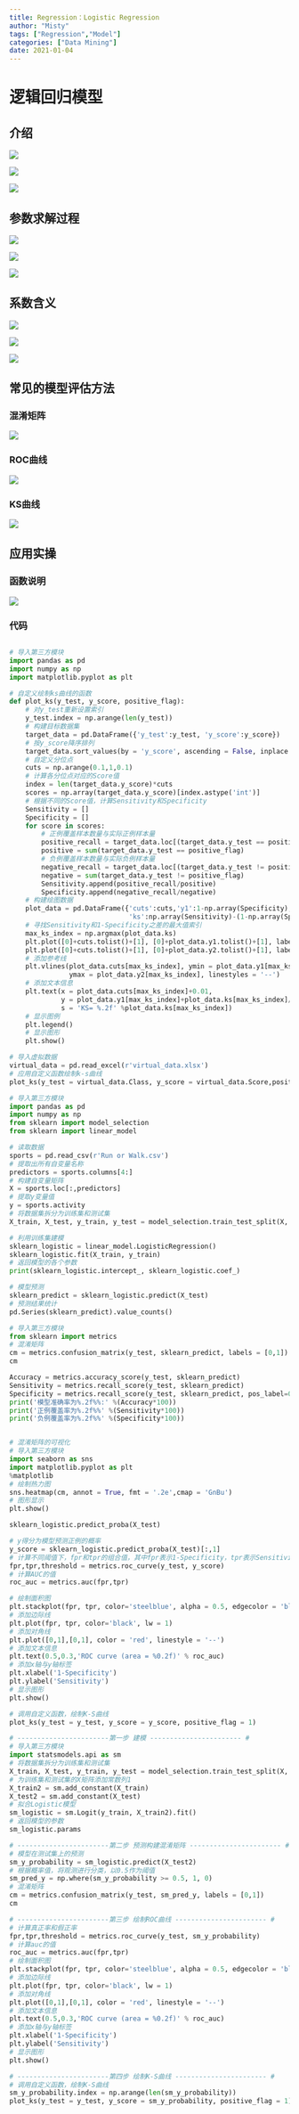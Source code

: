 ```yaml
---
title: Regression：Logistic Regression
author: "Misty"
tags: ["Regression","Model"]
categories: ["Data Mining"]
date: 2021-01-04
---
```


# 逻辑回归模型

## 介绍
![](https://raw.githubusercontent.com/M1styDay/image_hosting/master/hugo_images/20210416154938.png)

![](https://raw.githubusercontent.com/M1styDay/image_hosting/master/hugo_images/20210416154959.png)

![](https://raw.githubusercontent.com/M1styDay/image_hosting/master/hugo_images/20210416155114.png)

## 参数求解过程

![](https://raw.githubusercontent.com/M1styDay/image_hosting/master/hugo_images/20210416155420.png)

![](https://raw.githubusercontent.com/M1styDay/image_hosting/master/hugo_images/20210416155435.png)

![](https://raw.githubusercontent.com/M1styDay/image_hosting/master/hugo_images/20210416155448.png)

## 系数含义

![](https://raw.githubusercontent.com/M1styDay/image_hosting/master/hugo_images/20210416155600.png)

![](https://raw.githubusercontent.com/M1styDay/image_hosting/master/hugo_images/20210416155610.png)

![](https://raw.githubusercontent.com/M1styDay/image_hosting/master/hugo_images/20210416155621.png)

## 常见的模型评估方法

### 混淆矩阵

![](https://raw.githubusercontent.com/M1styDay/image_hosting/master/hugo_images/20210416155854.png)

### ROC曲线

![](https://raw.githubusercontent.com/M1styDay/image_hosting/master/hugo_images/20210416155948.png)

### KS曲线

![](https://raw.githubusercontent.com/M1styDay/image_hosting/master/hugo_images/20210416160103.png)

## 应用实操

### 函数说明

![](https://raw.githubusercontent.com/M1styDay/image_hosting/master/hugo_images/20210416160201.png)

### 代码

```python

# 导入第三方模块
import pandas as pd
import numpy as np
import matplotlib.pyplot as plt

# 自定义绘制ks曲线的函数
def plot_ks(y_test, y_score, positive_flag):
    # 对y_test重新设置索引
    y_test.index = np.arange(len(y_test))
    # 构建目标数据集
    target_data = pd.DataFrame({'y_test':y_test, 'y_score':y_score})
    # 按y_score降序排列
    target_data.sort_values(by = 'y_score', ascending = False, inplace = True)
    # 自定义分位点
    cuts = np.arange(0.1,1,0.1)
    # 计算各分位点对应的Score值
    index = len(target_data.y_score)*cuts
    scores = np.array(target_data.y_score)[index.astype('int')]
    # 根据不同的Score值，计算Sensitivity和Specificity
    Sensitivity = []
    Specificity = []
    for score in scores:
        # 正例覆盖样本数量与实际正例样本量
        positive_recall = target_data.loc[(target_data.y_test == positive_flag) & (target_data.y_score>score),:].shape[0]
        positive = sum(target_data.y_test == positive_flag)
        # 负例覆盖样本数量与实际负例样本量
        negative_recall = target_data.loc[(target_data.y_test != positive_flag) & (target_data.y_score<=score),:].shape[0]
        negative = sum(target_data.y_test != positive_flag)
        Sensitivity.append(positive_recall/positive)
        Specificity.append(negative_recall/negative)
    # 构建绘图数据
    plot_data = pd.DataFrame({'cuts':cuts,'y1':1-np.array(Specificity),'y2':np.array(Sensitivity), 
                              'ks':np.array(Sensitivity)-(1-np.array(Specificity))})
    # 寻找Sensitivity和1-Specificity之差的最大值索引
    max_ks_index = np.argmax(plot_data.ks)
    plt.plot([0]+cuts.tolist()+[1], [0]+plot_data.y1.tolist()+[1], label = '1-Specificity')
    plt.plot([0]+cuts.tolist()+[1], [0]+plot_data.y2.tolist()+[1], label = 'Sensitivity')
    # 添加参考线
    plt.vlines(plot_data.cuts[max_ks_index], ymin = plot_data.y1[max_ks_index], 
               ymax = plot_data.y2[max_ks_index], linestyles = '--')
    # 添加文本信息
    plt.text(x = plot_data.cuts[max_ks_index]+0.01,
             y = plot_data.y1[max_ks_index]+plot_data.ks[max_ks_index]/2,
             s = 'KS= %.2f' %plot_data.ks[max_ks_index])
    # 显示图例
    plt.legend()
    # 显示图形
    plt.show()

```

```python
# 导入虚拟数据
virtual_data = pd.read_excel(r'virtual_data.xlsx')
# 应用自定义函数绘制k-s曲线
plot_ks(y_test = virtual_data.Class, y_score = virtual_data.Score,positive_flag = 'P')
```

```python
# 导入第三方模块
import pandas as pd
import numpy as np
from sklearn import model_selection
from sklearn import linear_model

# 读取数据
sports = pd.read_csv(r'Run or Walk.csv')
# 提取出所有自变量名称
predictors = sports.columns[4:]
# 构建自变量矩阵
X = sports.loc[:,predictors]
# 提取y变量值
y = sports.activity
# 将数据集拆分为训练集和测试集
X_train, X_test, y_train, y_test = model_selection.train_test_split(X, y, test_size = 0.25, random_state = 1234)

# 利用训练集建模
sklearn_logistic = linear_model.LogisticRegression()
sklearn_logistic.fit(X_train, y_train)
# 返回模型的各个参数
print(sklearn_logistic.intercept_, sklearn_logistic.coef_)
```

```python
# 模型预测
sklearn_predict = sklearn_logistic.predict(X_test)
# 预测结果统计
pd.Series(sklearn_predict).value_counts()
```

```python
# 导入第三方模块
from sklearn import metrics
# 混淆矩阵
cm = metrics.confusion_matrix(y_test, sklearn_predict, labels = [0,1])
cm
```

```python
Accuracy = metrics.accuracy_score(y_test, sklearn_predict)
Sensitivity = metrics.recall_score(y_test, sklearn_predict)
Specificity = metrics.recall_score(y_test, sklearn_predict, pos_label=0)
print('模型准确率为%.2f%%:' %(Accuracy*100))
print('正例覆盖率为%.2f%%' %(Sensitivity*100))
print('负例覆盖率为%.2f%%' %(Specificity*100))
```


```python

# 混淆矩阵的可视化
# 导入第三方模块
import seaborn as sns
import matplotlib.pyplot as plt
%matplotlib
# 绘制热力图
sns.heatmap(cm, annot = True, fmt = '.2e',cmap = 'GnBu')
# 图形显示
plt.show()

```


```python
sklearn_logistic.predict_proba(X_test)
```

```python
# y得分为模型预测正例的概率
y_score = sklearn_logistic.predict_proba(X_test)[:,1]
# 计算不同阈值下，fpr和tpr的组合值，其中fpr表示1-Specificity，tpr表示Sensitivity
fpr,tpr,threshold = metrics.roc_curve(y_test, y_score)
# 计算AUC的值
roc_auc = metrics.auc(fpr,tpr)

# 绘制面积图
plt.stackplot(fpr, tpr, color='steelblue', alpha = 0.5, edgecolor = 'black')
# 添加边际线
plt.plot(fpr, tpr, color='black', lw = 1)
# 添加对角线
plt.plot([0,1],[0,1], color = 'red', linestyle = '--')
# 添加文本信息
plt.text(0.5,0.3,'ROC curve (area = %0.2f)' % roc_auc)
# 添加x轴与y轴标签
plt.xlabel('1-Specificity')
plt.ylabel('Sensitivity')
# 显示图形
plt.show()
```

```python
# 调用自定义函数，绘制K-S曲线
plot_ks(y_test = y_test, y_score = y_score, positive_flag = 1)
```

```python
# -----------------------第一步 建模 ----------------------- #
# 导入第三方模块
import statsmodels.api as sm
# 将数据集拆分为训练集和测试集
X_train, X_test, y_train, y_test = model_selection.train_test_split(X, y, test_size = 0.25, random_state = 1234)
# 为训练集和测试集的X矩阵添加常数列1
X_train2 = sm.add_constant(X_train)
X_test2 = sm.add_constant(X_test)
# 拟合Logistic模型
sm_logistic = sm.Logit(y_train, X_train2).fit()
# 返回模型的参数
sm_logistic.params
```


```python
# -----------------------第二步 预测构建混淆矩阵 ----------------------- #
# 模型在测试集上的预测
sm_y_probability = sm_logistic.predict(X_test2)
# 根据概率值，将观测进行分类，以0.5作为阈值
sm_pred_y = np.where(sm_y_probability >= 0.5, 1, 0)
# 混淆矩阵
cm = metrics.confusion_matrix(y_test, sm_pred_y, labels = [0,1])
cm
```

```python
# -----------------------第三步 绘制ROC曲线 ----------------------- #
# 计算真正率和假正率 
fpr,tpr,threshold = metrics.roc_curve(y_test, sm_y_probability)
# 计算auc的值  
roc_auc = metrics.auc(fpr,tpr)
# 绘制面积图
plt.stackplot(fpr, tpr, color='steelblue', alpha = 0.5, edgecolor = 'black')
# 添加边际线
plt.plot(fpr, tpr, color='black', lw = 1)
# 添加对角线
plt.plot([0,1],[0,1], color = 'red', linestyle = '--')
# 添加文本信息
plt.text(0.5,0.3,'ROC curve (area = %0.2f)' % roc_auc)
# 添加x轴与y轴标签
plt.xlabel('1-Specificity')
plt.ylabel('Sensitivity')
# 显示图形
plt.show()
```

```python
# -----------------------第四步 绘制K-S曲线 ----------------------- #
# 调用自定义函数，绘制K-S曲线
sm_y_probability.index = np.arange(len(sm_y_probability))
plot_ks(y_test = y_test, y_score = sm_y_probability, positive_flag = 1)
```